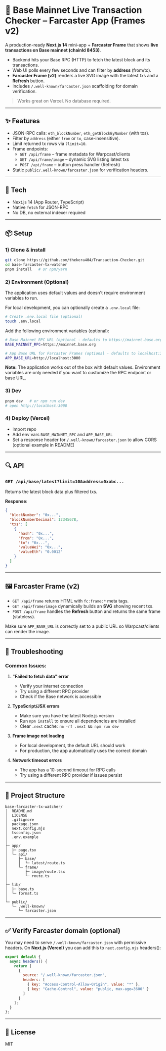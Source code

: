 # 🔵 Base Mainnet Live Transaction Checker – Farcaster App (Frames v2)

A production-ready **Next.js 14** mini-app + **Farcaster Frame** that shows **live transactions on Base mainnet (chainId 8453)**.
- Backend hits your Base RPC (HTTP) to fetch the latest block and its transactions.
- Web UI polls every few seconds and can filter by **address** (from/to).
- **Farcaster Frame (v2)** renders a live SVG image with the latest txs and a **Refresh** button.
- Includes `/.well-known/farcaster.json` scaffolding for domain verification.

> Works great on Vercel. No database required.

---

## ✨ Features
- JSON-RPC calls: `eth_blockNumber`, `eth_getBlockByNumber` (with txs).
- Filter by `address` (either `from` or `to`, case-insensitive).
- Limit returned tx rows via `?limit=10`.
- Frame endpoints:
  - `GET /api/frame` – frame metadata for Warpcast/clients
  - `GET /api/frame/image` – dynamic SVG listing latest txs
  - `POST /api/frame` – button press handler (Refresh)
- Static `public/.well-known/farcaster.json` for verification headers.

---

## 🧰 Tech
- Next.js 14 (App Router, TypeScript)
- Native `fetch` for JSON-RPC
- No DB, no external indexer required

---

## 📦 Setup

### 1) Clone & install
```bash
git clone https://github.com/thekera404/Transaction-Checker.git
cd base-farcaster-tx-watcher
pnpm install   # or npm/yarn
```

### 2) Environment (Optional)
The application uses default values and doesn't require environment variables to run.

For local development, you can optionally create a `.env.local` file:
```bash
# Create .env.local file (optional)
touch .env.local
```

Add the following environment variables (optional):
```bash
# Base Mainnet RPC URL (optional - defaults to https://mainnet.base.org)
BASE_MAINNET_RPC=https://mainnet.base.org

# App Base URL for Farcaster Frames (optional - defaults to localhost:3000)
APP_BASE_URL=http://localhost:3000
```

**Note:** The application works out of the box with default values. Environment variables are only needed if you want to customize the RPC endpoint or base URL.

### 3) Dev
```bash
pnpm dev   # or npm run dev
# open http://localhost:3000
```

### 4) Deploy (Vercel)
- Import repo
- Add env vars `BASE_MAINNET_RPC` and `APP_BASE_URL`
- Set a response header for `/.well-known/farcaster.json` to allow CORS (optional example in README)

---

## 🔍 API

### `GET /api/base/latest?limit=10&address=0xabc...`
Returns the latest block data plus filtered txs.

**Response:**
```json
{
  "blockNumber": "0x...",
  "blockNumberDecimal": 12345678,
  "txs": [
    {
      "hash": "0x...",
      "from": "0x...",
      "to": "0x...",
      "valueWei": "0x...",
      "valueEth": "0.0012"
    }
  ]
}
```

---

## 🖼 Farcaster Frame (v2)
- `GET /api/frame` returns HTML with `fc:frame:*` meta tags.
- `GET /api/frame/image` dynamically builds an **SVG** showing recent txs.
- `POST /api/frame` handles the **Refresh** button and returns the same frame (stateless).

Make sure `APP_BASE_URL` is correctly set to a public URL so Warpcast/clients can render the image.

---

## 🔧 Troubleshooting

### Common Issues:

1. **"Failed to fetch data" error**
   - Verify your internet connection
   - Try using a different RPC provider
   - Check if the Base network is accessible

2. **TypeScript/JSX errors**
   - Make sure you have the latest Node.js version
   - Run `npm install` to ensure all dependencies are installed
   - Clear `.next` cache: `rm -rf .next && npm run dev`

3. **Frame image not loading**
   - For local development, the default URL should work
   - For production, the app automatically uses the correct domain

4. **Network timeout errors**
   - The app has a 10-second timeout for RPC calls
   - Try using a different RPC provider if issues persist

---

## 📁 Project Structure
```
base-farcaster-tx-watcher/
│  README.md
│  LICENSE
│  .gitignore
│  package.json
│  next.config.mjs
│  tsconfig.json
│  .env.example
│
├─ app/
│  ├─ page.tsx
│  └─ api/
│     ├─ base/
│     │  └─ latest/route.ts
│     └─ frame/
│        ├─ image/route.tsx
│        └─ route.ts
│
├─ lib/
│  ├─ base.ts
│  └─ format.ts
│
└─ public/
   └─ .well-known/
      └─ farcaster.json
```

---

## ✅ Verify Farcaster domain (optional)
You may need to serve `/.well-known/farcaster.json` with permissive headers. On **Next.js (Vercel)** you can add this to `next.config.mjs` headers():
```js
export default {
  async headers() {
    return [
      {
        source: "/.well-known/farcaster.json",
        headers: [
          { key: "Access-Control-Allow-Origin", value: "*" },
          { key: "Cache-Control", value: "public, max-age=3600" }
        ]
      }
    ];
  }
};
```

---

## 📝 License
MIT
